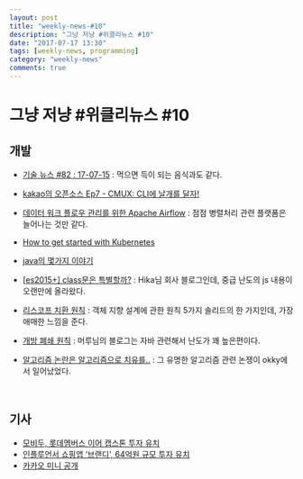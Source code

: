 ```yaml
---
layout: post
title: "weekly-news-#10"
description: "그냥 저냥 #위클리뉴스 #10"
date: "2017-07-17 13:30"
tags: [weekly-news, programming]
category: "weekly-news"
comments: true
---
```


# 그냥 저냥 #위클리뉴스 #10

## 개발

- [기술 뉴스 #82 : 17-07-15](https://blog.outsider.ne.kr/1302) : 먹으면 득이 되는 음식과도 같다.

- [kakao의 오픈소스 Ep7 - CMUX: CLI에 날개를 달자!](http://tech.kakao.com/2017/07/12/opensource-7-cmux/)

- [데이터 워크 플로우 관리를 위한 Apache Airflow](http://bcho.tistory.com/1184) : 점점 병렬처리 관련 플랫폼은 늘어나는 것만 같다.

- [How to get started with Kubernetes](http://www.infoworld.com/article/3207686/cloud-computing/how-to-get-started-with-kubernetes.html)

- [java의 몇가지 이야기](http://aoruqjfu.fun25.co.kr/index.php/post/1812)

- [[es2015+] class문은 특별할까?](http://www.bsidesoft.com/?p=5370) : Hika님 회사 블로그인데, 중급 난도의 js 내용이 오랜만에 올라왔다.

- [리스코프 치환 원칙](http://aoruqjfu.fun25.co.kr/index.php/post/1780) : 객체 지향 설계에 관한 원칙 5가지 솔리드의 한 가지인데, 가장 애매한 느낌을 준다.

- [개방 폐쇄 원칙](http://aoruqjfu.fun25.co.kr/index.php/post/1726) : 머루님의 블로그는 자바 관련해서 난도가 꽤 높은편이다.

- [알고리즘 논란은 알고리즘으로 치유를..](http://hamait.tistory.com/852) : 그 유명한 알고리즘 관련 논쟁이 okky에서 일어났었다.

  ​



## 기사

- [모비두, 롯데멤버스 이어 캡스톤 투자 유치](http://www.thebell.co.kr/front/free/contents/news/article_view.asp?key=201707070100012010000706&svccode=&page=1)
- [인플루언서 쇼핑앱 ‘브랜디’, 64억원 규모 투자 유치](http://platum.kr/archives/84747)
- [카카오 미니 공개](http://www.zdnet.co.kr/news/news_view.asp?artice_id=20170710103946)
